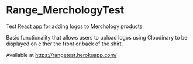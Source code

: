 # Range_MerchologyTest
Test React app for adding logos to Merchology products

Basic functionality that allows users to upload logos using Cloudinary to be displayed on either the front or back of the shirt. 

Available at https://rangetest.herokuapp.com/